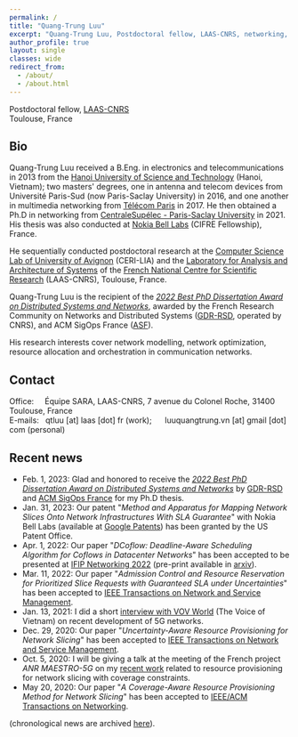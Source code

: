 ```yaml
---
permalink: /
title: "Quang-Trung Luu"
excerpt: "Quang-Trung Luu, Postdoctoral fellow, LAAS-CNRS, networking, communications"
author_profile: true
layout: single
classes: wide
redirect_from:
  - /about/
  - /about.html
---
```


Postdoctoral fellow, [LAAS-CNRS](https://www.laas.fr/public/)\
Toulouse, France


## Bio
Quang-Trung Luu received a B.Eng. in electronics and telecommunications in 2013 from the [Hanoi University of Science and Technology](https://hust.edu.vn/) (Hanoi, Vietnam); two masters' degrees, one in antenna and telecom devices from Université Paris-Sud (now Paris-Saclay University) in 2016, and one another in multimedia networking from [Télécom Paris](https://www.telecom-paris.fr/) in 2017. He then obtained a Ph.D in networking from [CentraleSupélec - Paris-Saclay University](https://l2s.centralesupelec.fr/) in 2021. His thesis was also conducted at [Nokia Bell Labs](https://www.bell-labs.com/) (CIFRE Fellowship), France. 

He sequentially conducted postdoctoral research at the [Computer Science Lab of University of Avignon](https://lia.univ-avignon.fr/) (CERI-LIA) and the [Laboratory for Analysis and Architecture of Systems](https://www.laas.fr/public/) of the [French National Centre for Scientific Research](https://www.cnrs.fr/en) (LAAS-CNRS), Toulouse, France. 

Quang-Trung Luu is the recipient of the [*2022 Best PhD Dissertation Award on Distributed Systems and Networks*](https://gdr-rsd.fr/laureats-prix-de-these-2022/), awarded by the French Research Community on Networks and Distributed Systems ([GDR-RSD](https://gdr-rsd.fr/), operated by CNRS), and ACM SigOps France ([ASF](http://www.sigops-france.fr/)).

His research interests cover network modelling, network optimization, resource allocation and orchestration in communication networks.

## Contact
Office:
&nbsp;&nbsp;&nbsp; Équipe SARA, LAAS-CNRS, 7 avenue du Colonel Roche, 31400 Toulouse, France\
E-mails:
&nbsp;&nbsp;qtluu [at] laas [dot] fr (work);
&nbsp;&nbsp;&nbsp;&nbsp; luuquangtrung.vn [at] gmail [dot] com (personal) 

## Recent news
* Feb. 1, 2023: Glad and honored to receive the [*2022 Best PhD Dissertation Award on Distributed Systems and Networks*](https://gdr-rsd.fr/laureats-prix-de-these-2022/) by [GDR-RSD](https://gdr-rsd.fr/) and [ACM SigOps France](http://www.sigops-france.fr/) for my Ph.D thesis.
* Jan. 31, 2023: Our patent "*Method and Apparatus for Mapping Network Slices Onto Network Infrastructures With SLA Guarantee*" with Nokia Bell Labs (available at [Google Patents](https://patents.google.com/patent/US11570043B2/en)) has been granted by the US Patent Office.
* Apr. 1, 2022: Our paper "*DCoflow: Deadline-Aware Scheduling Algorithm for Coflows in Datacenter Networks*" has been accepted to be presented at [IFIP Networking 2022](https://networking.ifip.org/2022/) (pre-print available in [arxiv](https://arxiv.org/abs/2205.01229)).
* Mar. 11, 2022: Our paper "*Admission Control and Resource Reservation for Prioritized Slice Requests with Guaranteed SLA under Uncertainties*" has been accepted to [IEEE Transactions on Network and Service Management](https://ieeexplore.ieee.org/abstract/document/9737314).
* Jan. 13, 2021: I did a short [interview with VOV World](https://vovworld.vn/vi-VN/nguoi-viet-muon-phuong/mang-di-dong-5g-co-hoi-phat-trien-cong-nghiep-vien-thong-tai-viet-nam-938761.vov) (The Voice of Vietnam) on recent development of 5G networks.
* Dec. 29, 2020: Our paper "*Uncertainty-Aware Resource Provisioning for Network Slicing*" has been accepted to [IEEE Transactions on Network and Service Management](https://ieeexplore.ieee.org/document/9351563").
* Oct. 5, 2020: I will be giving a talk at the meeting of the French project *ANR MAESTRO-5G* on my [recent work](https://ieeexplore.ieee.org/document/9187556/) related to resource provisioning for network slicing with coverage constraints. 
* May 20, 2020: Our paper "*A Coverage-Aware Resource Provisioning Method for Network Slicing*" has been accepted to [IEEE/ACM Transactions on Networking](https://ieeexplore.ieee.org/document/9187556/).

(chronological news are archived [here](https://luuquangtrung.github.io/news/)).



<!-- <div class="grid__wrapper">
{% for post in site.categories.news-post limit:12 %}  
    {% include archive-single.html type="grid" %}
{% endfor %}
</div> -->
